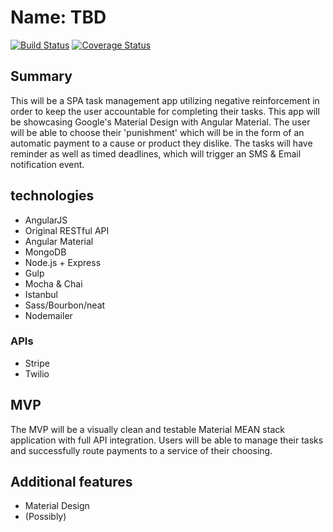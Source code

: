 # Name: TBD  
[![Build Status](https://travis-ci.org/ErikAbrahamson/capstone.svg?branch=master)](https://travis-ci.org/ErikAbrahamson/capstone) [![Coverage Status](https://coveralls.io/repos/ErikAbrahamson/capstone/badge.svg?branch=master&service=github)](https://coveralls.io/github/ErikAbrahamson/capstone?branch=master)

## Summary

This will be a SPA task management app utilizing negative reinforcement in order to keep the user accountable for completing their tasks. This app will be showcasing Google's Material Design with Angular Material. The user will be able to choose their 'punishment' which will be in the form of an automatic payment to a cause or product they dislike. The tasks will have reminder as well as timed deadlines, which will trigger an SMS & Email notification event.

## technologies

- AngularJS
- Original RESTful API
- Angular Material
- MongoDB
- Node.js + Express
- Gulp
- Mocha & Chai
- Istanbul
- Sass/Bourbon/neat
- Nodemailer

### APIs

- Stripe
- Twilio

## MVP

The MVP will be a visually clean and testable Material MEAN stack application with full API integration. Users will be able to manage their tasks and successfully route payments to a service of their choosing.

## Additional features

- Material Design
- (Possibly)
